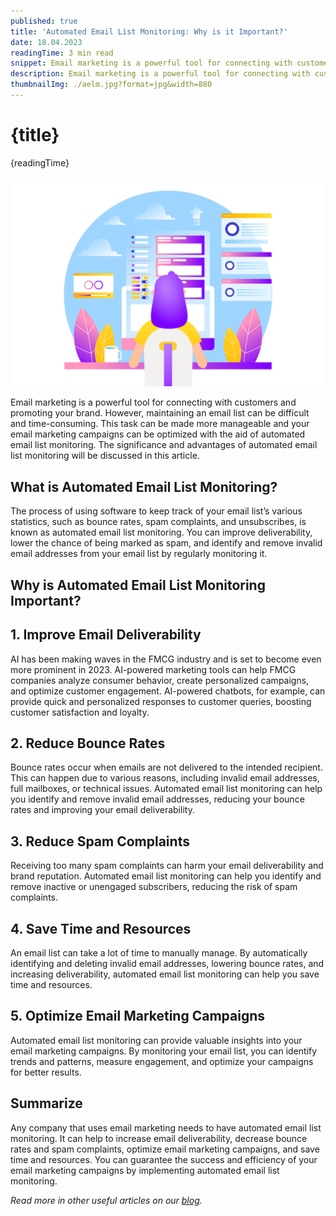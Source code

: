 ```yaml
---
published: true
title: 'Automated Email List Monitoring: Why is it Important?'
date: 18.04.2023
readingTime: 3 min read
snippet: Email marketing is a powerful tool for connecting with customers and promoting your brand.
description: Email marketing is a powerful tool for connecting with customers and promoting your brand.
thumbnailImg: ./aelm.jpg?format=jpg&width=880
---
```


# {title}

{readingTime}

![Automated Email List Monitoring](./aelm.jpg?format=webp;jpg;png;avif&srcset&width=880)

Email marketing is a powerful tool for connecting with customers and promoting your brand. However, maintaining an email list can be difficult and time-consuming. This task can be made more manageable and your email marketing campaigns can be optimized with the aid of automated email list monitoring. The significance and advantages of automated email list monitoring will be discussed in this article.

## What is Automated Email List Monitoring?

The process of using software to keep track of your email list’s various statistics, such as bounce rates, spam complaints, and unsubscribes, is known as automated email list monitoring. You can improve deliverability, lower the chance of being marked as spam, and identify and remove invalid email addresses from your email list by regularly monitoring it.

## Why is Automated Email List Monitoring Important?

## 1\.  Improve Email Deliverability

AI has been making waves in the FMCG industry and is set to become even more prominent in 2023. AI-powered marketing tools can help FMCG companies analyze consumer behavior, create personalized campaigns, and optimize customer engagement. AI-powered chatbots, for example, can provide quick and personalized responses to customer queries, boosting customer satisfaction and loyalty.

## 2\. Reduce Bounce Rates
Bounce rates occur when emails are not delivered to the intended recipient. This can happen due to various reasons, including invalid email addresses, full mailboxes, or technical issues. Automated email list monitoring can help you identify and remove invalid email addresses, reducing your bounce rates and improving your email deliverability.

## 3\. Reduce Spam Complaints
Receiving too many spam complaints can harm your email deliverability and brand reputation. Automated email list monitoring can help you identify and remove inactive or unengaged subscribers, reducing the risk of spam complaints.

## 4\. Save Time and Resources

An email list can take a lot of time to manually manage. By automatically identifying and deleting invalid email addresses, lowering bounce rates, and increasing deliverability, automated email list monitoring can help you save time and resources.

## 5\. Optimize Email Marketing Campaigns

Automated email list monitoring can provide valuable insights into your email marketing campaigns. By monitoring your email list, you can identify trends and patterns, measure engagement, and optimize your campaigns for better results.

## Summarize

Any company that uses email marketing needs to have automated email list monitoring. It can help to increase email deliverability, decrease bounce rates and spam complaints, optimize email marketing campaigns, and save time and resources. You can guarantee the success and efficiency of your email marketing campaigns by implementing automated email list monitoring.

_Read more in other useful articles on our [blog](/blog)._
